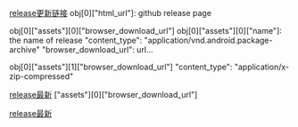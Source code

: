 [release更新链接](https://api.github.com/repos/AlpHerk/NjtechAutoLogin/releases)
obj[0]["html_url"]: github release page

obj[0]["assets"][0]["browser_download_url"]
obj[0]["assets"][0]["name"]: the name of release
"content_type": "application/vnd.android.package-archive"
"browser_download_url": url...

obj[0]["assets"][1]["browser_download_url"]
"content_type": "application/x-zip-compressed"

[release最新](https://api.github.com/repos/AlpHerk/NjtechAutoLogin/releases/latest)
["assets"][0]["browser_download_url"]


[release最新](https://gitee.com/api/v5/repos/AlpHerk/NjtechAutoLogin/releases/latest)